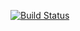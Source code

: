 [![Build Status](https://travis-ci.com/m01i0ng/m01i0ng.github.io.svg?branch=source)](https://travis-ci.com/m01i0ng/m01i0ng.github.io)
